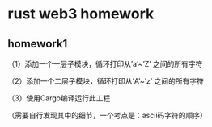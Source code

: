 # rust web3 homework

## homework1
（1）添加一个一层子模块，循环打印从’a’~’Z’ 之间的所有字符

（2）添加一个二层子模块，循环打印从’A’~’z’ 之间的所有字符

（3）使用Cargo编译运行此工程

（需要自行发现其中的细节，一个考点是：ascii码字符的顺序）

